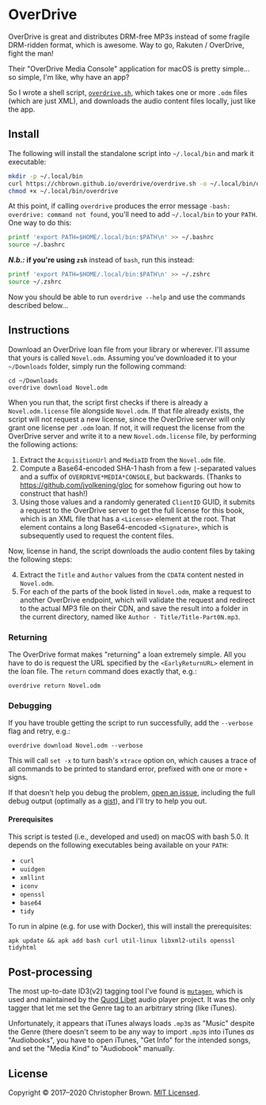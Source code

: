 # OverDrive

OverDrive is great and distributes DRM-free MP3s instead of some fragile DRM-ridden format, which is awesome.
Way to go, Rakuten / OverDrive, fight the man!

Their "OverDrive Media Console" application for macOS is pretty simple...
so simple, I'm like, why have an app?

So I wrote a shell script, [`overdrive.sh`](overdrive.sh),
which takes one or more `.odm` files (which are just XML),
and downloads the audio content files locally, just like the app.


## Install

The following will install the standalone script into `~/.local/bin` and mark it executable:

```sh
mkdir -p ~/.local/bin
curl https://chbrown.github.io/overdrive/overdrive.sh -o ~/.local/bin/overdrive
chmod +x ~/.local/bin/overdrive
```

At this point, if calling `overdrive` produces the error message `-bash: overdrive: command not found`,
you'll need to add `~/.local/bin` to your `PATH`. One way to do this:

```sh
printf 'export PATH=$HOME/.local/bin:$PATH\n' >> ~/.bashrc
source ~/.bashrc
```

**_N.b.:_ if you're using `zsh`** instead of `bash`, run this instead:

```sh
printf 'export PATH=$HOME/.local/bin:$PATH\n' >> ~/.zshrc
source ~/.zshrc
```

Now you should be able to run `overdrive --help` and use the commands described below...


## Instructions

Download an OverDrive loan file from your library or wherever.
I'll assume that yours is called `Novel.odm`.
Assuming you've downloaded it to your `~/Downloads` folder, simply run the following command:

    cd ~/Downloads
    overdrive download Novel.odm

When you run that, the script first checks if there is already a `Novel.odm.license` file alongside `Novel.odm`.
If that file already exists, the script will not request a new license,
since the OverDrive server will only grant one license per `.odm` loan.
If not, it will request the license from the OverDrive server and write it to a new `Novel.odm.license` file,
by performing the following actions:

1. Extract the `AcquisitionUrl` and `MediaID` from the `Novel.odm` file.
2. Compute a Base64-encoded SHA-1 hash from a few `|`-separated values
   and a suffix of `OVERDRIVE*MEDIA*CONSOLE`, but backwards.
   (Thanks to https://github.com/jvolkening/gloc for somehow figuring out how to construct that hash!)
3. Using those values and a randomly generated `ClientID` GUID,
   it submits a request to the OverDrive server to get the full license for this book,
   which is an XML file that has a `<License>` element at the root.
   That element contains a long Base64-encoded `<Signature>`,
   which is subsequently used to request the content files.

Now, license in hand, the script downloads the audio content files by taking the following steps:

4. Extract the `Title` and `Author` values from the `CDATA` content nested in `Novel.odm`.
5. For each of the parts of the book listed in `Novel.odm`, make a request to another OverDrive endpoint,
   which will validate the request and redirect to the actual MP3 file on their CDN,
   and save the result into a folder in the current directory, named like `Author - Title/Title-Part0N.mp3`.


### Returning

The OverDrive format makes "returning" a loan extremely simple.
All you have to do is request the URL specified by the `<EarlyReturnURL>` element in the loan file.
The `return` command does exactly that, e.g.:

    overdrive return Novel.odm


### Debugging

If you have trouble getting the script to run successfully, add the `--verbose` flag and retry, e.g.:

    overdrive download Novel.odm --verbose

This will call `set -x` to turn bash's `xtrace` option on,
which causes a trace of all commands to be printed to standard error,
prefixed with one or more `+` signs.

If that doesn't help you debug the problem,
[open an issue](https://github.com/chbrown/overdrive/issues/new),
including the full debug output (optimally as a [gist](https://gist.github.com/)),
and I'll try to help you out.


#### Prerequisites

This script is tested (i.e., developed and used) on macOS with bash 5.0.
It depends on the following executables being available on your `PATH`:

* `curl`
* `uuidgen`
* `xmllint`
* `iconv`
* `openssl`
* `base64`
* `tidy`

To run in alpine (e.g. for use with Docker), this will install the prerequisites:

`apk update && apk add bash curl util-linux libxml2-utils openssl tidyhtml`


## Post-processing

The most up-to-date ID3(v2) tagging tool I've found is [`mutagen`](https://mutagen.readthedocs.io/),
which is used and maintained by the [Quod Libet](https://quodlibet.readthedocs.io/) audio player project.
It was the only tagger that let me set the Genre tag to an arbitrary string (like iTunes).

Unfortunately, it appears that iTunes always loads `.mp3`s as "Music" despite the Genre
(there doesn't seem to be any way to import `.mp3`s into iTunes _as_ "Audiobooks",
you have to open iTunes, "Get Info" for the intended songs, and set the "Media Kind" to "Audiobook" manually.


## License

Copyright © 2017–2020 Christopher Brown.
[MIT Licensed](https://chbrown.github.io/licenses/MIT/#2017-2020).
